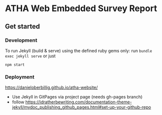 # ATHA Web Embedded Survey Report

## Get started

### Development

To run Jekyll (build & serve) using the defined ruby gems only: run `bundle exec jekyll serve` or just 
```
npm start
```

### Deployment

https://danieloberbillig.github.io/atha-website/

- Use Jekyll in GitPages via project page (needs gh-pages branch)
- follow https://idratherbewriting.com/documentation-theme-jekyll/mydoc_publishing_github_pages.html#set-up-your-github-repo
